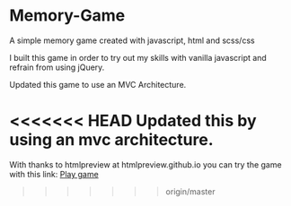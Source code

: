 # Memory-Game
A simple memory game created with javascript, html and scss/css

I built this game in order to try out my skills with vanilla javascript and refrain from using jQuery.

Updated this game to use an MVC Architecture.

<<<<<<< HEAD
Updated this by using an mvc architecture.
=======
With thanks to htmlpreview at htmlpreview.github.io you can try the game with this link: <a href="https://htmlpreview.github.io/?https://github.com/letobbe/Memory-Game/blob/master/index.html">Play game</a>
>>>>>>> origin/master
